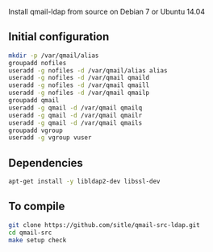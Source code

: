 Install qmail-ldap from source on Debian 7 or Ubuntu 14.04

## Initial configuration

```bash
mkdir -p /var/qmail/alias
groupadd nofiles
useradd -g nofiles -d /var/qmail/alias alias
useradd -g nofiles -d /var/qmail qmaild
useradd -g nofiles -d /var/qmail qmaill
useradd -g nofiles -d /var/qmail qmailp
groupadd qmail
useradd -g qmail -d /var/qmail qmailq
useradd -g qmail -d /var/qmail qmailr
useradd -g qmail -d /var/qmail qmails
groupadd vgroup
useradd -g vgroup vuser
```

## Dependencies

```bash
apt-get install -y libldap2-dev libssl-dev
```

## To compile

```bash
git clone https://github.com/sitle/qmail-src-ldap.git
cd qmail-src
make setup check
```
